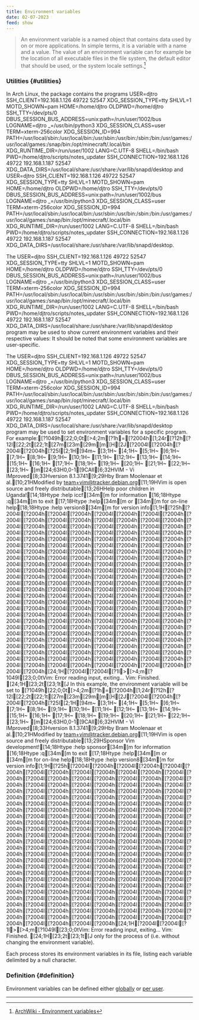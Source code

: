 ```yaml
---
title: Environment variables
date: 02-07-2023
feed: show
---
```


> An environment variable is a named object that contains data used by on or more applications. In simple terms, it is a variable with a name and a value. The value of an environment variable can for example be the location of all executable files in the file system, the default editor  that should be used, or the system locale settings.[^1]

### Utilities {#utilities}
In Arch Linux, the  package contains the programs USER=djtro
SSH_CLIENT=192.168.1.126 49722 52547
XDG_SESSION_TYPE=tty
SHLVL=1
MOTD_SHOWN=pam
HOME=/home/djtro
OLDPWD=/home/djtro
SSH_TTY=/dev/pts/0
DBUS_SESSION_BUS_ADDRESS=unix:path=/run/user/1002/bus
LOGNAME=djtro
_=/usr/bin/python3
XDG_SESSION_CLASS=user
TERM=xterm-256color
XDG_SESSION_ID=994
PATH=/usr/local/sbin:/usr/local/bin:/usr/sbin:/usr/bin:/sbin:/bin:/usr/games:/usr/local/games:/snap/bin:/opt/minecraft/.local/bin
XDG_RUNTIME_DIR=/run/user/1002
LANG=C.UTF-8
SHELL=/bin/bash
PWD=/home/djtro/scripts/notes_updater
SSH_CONNECTION=192.168.1.126 49722 192.168.1.187 52547
XDG_DATA_DIRS=/usr/local/share:/usr/share:/var/lib/snapd/desktop and USER=djtro
SSH_CLIENT=192.168.1.126 49722 52547
XDG_SESSION_TYPE=tty
SHLVL=1
MOTD_SHOWN=pam
HOME=/home/djtro
OLDPWD=/home/djtro
SSH_TTY=/dev/pts/0
DBUS_SESSION_BUS_ADDRESS=unix:path=/run/user/1002/bus
LOGNAME=djtro
_=/usr/bin/python3
XDG_SESSION_CLASS=user
TERM=xterm-256color
XDG_SESSION_ID=994
PATH=/usr/local/sbin:/usr/local/bin:/usr/sbin:/usr/bin:/sbin:/bin:/usr/games:/usr/local/games:/snap/bin:/opt/minecraft/.local/bin
XDG_RUNTIME_DIR=/run/user/1002
LANG=C.UTF-8
SHELL=/bin/bash
PWD=/home/djtro/scripts/notes_updater
SSH_CONNECTION=192.168.1.126 49722 192.168.1.187 52547
XDG_DATA_DIRS=/usr/local/share:/usr/share:/var/lib/snapd/desktop.

The USER=djtro
SSH_CLIENT=192.168.1.126 49722 52547
XDG_SESSION_TYPE=tty
SHLVL=1
MOTD_SHOWN=pam
HOME=/home/djtro
OLDPWD=/home/djtro
SSH_TTY=/dev/pts/0
DBUS_SESSION_BUS_ADDRESS=unix:path=/run/user/1002/bus
LOGNAME=djtro
_=/usr/bin/python3
XDG_SESSION_CLASS=user
TERM=xterm-256color
XDG_SESSION_ID=994
PATH=/usr/local/sbin:/usr/local/bin:/usr/sbin:/usr/bin:/sbin:/bin:/usr/games:/usr/local/games:/snap/bin:/opt/minecraft/.local/bin
XDG_RUNTIME_DIR=/run/user/1002
LANG=C.UTF-8
SHELL=/bin/bash
PWD=/home/djtro/scripts/notes_updater
SSH_CONNECTION=192.168.1.126 49722 192.168.1.187 52547
XDG_DATA_DIRS=/usr/local/share:/usr/share:/var/lib/snapd/desktop program may be used to show current environment variables and their respective values:
It should be noted that some environment variables are user-specific.

The USER=djtro
SSH_CLIENT=192.168.1.126 49722 52547
XDG_SESSION_TYPE=tty
SHLVL=1
MOTD_SHOWN=pam
HOME=/home/djtro
OLDPWD=/home/djtro
SSH_TTY=/dev/pts/0
DBUS_SESSION_BUS_ADDRESS=unix:path=/run/user/1002/bus
LOGNAME=djtro
_=/usr/bin/python3
XDG_SESSION_CLASS=user
TERM=xterm-256color
XDG_SESSION_ID=994
PATH=/usr/local/sbin:/usr/local/bin:/usr/sbin:/usr/bin:/sbin:/bin:/usr/games:/usr/local/games:/snap/bin:/opt/minecraft/.local/bin
XDG_RUNTIME_DIR=/run/user/1002
LANG=C.UTF-8
SHELL=/bin/bash
PWD=/home/djtro/scripts/notes_updater
SSH_CONNECTION=192.168.1.126 49722 192.168.1.187 52547
XDG_DATA_DIRS=/usr/local/share:/usr/share:/var/lib/snapd/desktop program may be used to set environment variables for a specific program. For example:[?1049h[22;0;0t[>4;2m[?1h=[?2004h[1;24r[?12h[?12l[22;2t[22;1t[27m[23m[29m[m[H[2J[?2004l[?2004h[?2004l[?2004h[?25l[2;1H[94m~                                                                               [3;1H~                                                                               [4;1H~                                                                               [5;1H~                                                                               [6;1H~                                                                               [7;1H~                                                                               [8;1H~                                                                               [9;1H~                                                                               [10;1H~                                                                               [11;1H~                                                                               [12;1H~                                                                               [13;1H~                                                                               [14;1H~                                                                               [15;1H~                                                                               [16;1H~                                                                               [17;1H~                                                                               [18;1H~                                                                               [19;1H~                                                                               [20;1H~                                                                               [21;1H~                                                                               [22;1H~                                                                               [23;1H~                                                                               [m[24;63H0,0-1[9CAll[6;32HVIM - Vi IMproved[8;33Hversion 8.1.3741[9;29Hby Bram Moolenaar et al.[10;21HModified by team+vim@tracker.debian.org[11;19HVim is open source and freely distributable[13;26HHelp poor children in Uganda![14;18Htype  :help iccf[34m<Enter>[m       for information [16;18Htype  :q[34m<Enter>[m               to exit         [17;18Htype  :help[34m<Enter>[m  or  [34m<F1>[m  for on-line help[18;18Htype  :help version8[34m<Enter>[m   for version info[1;1H[?25h[?2004l[?2004h[?2004l[?2004h[?2004l[?2004h[?2004l[?2004h[?2004l[?2004h[?2004l[?2004h[?2004l[?2004h[?2004l[?2004h[?2004l[?2004h[?2004l[?2004h[?2004l[?2004h[?2004l[?2004h[?2004l[?2004h[?2004l[?2004h[?2004l[?2004h[?2004l[?2004h[?2004l[?2004h[?2004l[?2004h[?2004l[?2004h[?2004l[?2004h[?2004l[?2004h[?2004l[?2004h[?2004l[?2004h[?2004l[?2004h[?2004l[?2004h[?2004l[?2004h[?2004l[?2004h[?2004l[?2004h[?2004l[?2004h[?2004l[?2004h[?2004l[?2004h[?2004l[?2004h[?2004l[?2004h[?2004l[?2004h[?2004l[?2004h[?2004l[?2004h[?2004l[?2004h[?2004l[?2004h[?2004l[?2004h[?2004l[?2004h[?2004l[?2004h[?2004l[?2004h[?2004l[?2004h[?2004l[?2004h[?2004l[?2004h[?2004l[?2004h[?2004l[?2004h[?2004l[?2004h[?2004l[?2004h[?2004l[?2004h[?2004l[?2004h[?2004l[?2004h[?2004l[?2004h[?2004l[?2004h[?2004l[?2004h[?2004l[?2004h[?2004l[?2004h[?2004l[?2004h[?2004l[?2004h[?2004l[?2004h[?2004l[?2004h[?2004l[?2004h[?2004l[?2004h[?2004l[?2004h[?2004l[?2004h[?2004l[?2004h[?2004l[?2004h[?2004l[?2004h[?2004l[?2004h[?2004l[?2004h[?2004l[?2004h[?2004l[?2004h[?2004l[?2004h[?2004l[?2004h[?2004l[?2004h[?2004l[?2004h[?2004l[?2004h[?2004l[?2004h[?2004l[?2004h[?2004l[?2004h[?2004l[?2004h[?2004l[?2004h[?2004l[?2004h[?2004l[?2004h[?2004l[?2004h[?2004l[?2004h[?2004l[?2004h[?2004l[?2004h[?2004l[?2004h[?2004l[?2004h[?2004l[?2004h[?2004l[?2004h[?2004l[?2004h[?2004l[?2004h[?2004l[?2004h[?2004l[?2004h[?2004l[?2004h[?2004l[?2004h[?2004l[?2004h[?2004l[?2004h[?2004l[?2004h[24;1H[?2004l[?2004l[?1l>[>4;m[?1049l[23;0;0tVim: Error reading input, exiting...
Vim: Finished.
[24;1H[23;2t[23;1t[J
In this example, the  environment variable will be set to [?1049h[22;0;0t[>4;2m[?1h=[?2004h[1;24r[?12h[?12l[22;2t[22;1t[27m[23m[29m[m[H[2J[?2004l[?2004h[?2004l[?2004h[?25l[2;1H[94m~                                                                               [3;1H~                                                                               [4;1H~                                                                               [5;1H~                                                                               [6;1H~                                                                               [7;1H~                                                                               [8;1H~                                                                               [9;1H~                                                                               [10;1H~                                                                               [11;1H~                                                                               [12;1H~                                                                               [13;1H~                                                                               [14;1H~                                                                               [15;1H~                                                                               [16;1H~                                                                               [17;1H~                                                                               [18;1H~                                                                               [19;1H~                                                                               [20;1H~                                                                               [21;1H~                                                                               [22;1H~                                                                               [23;1H~                                                                               [m[24;63H0,0-1[9CAll[6;32HVIM - Vi IMproved[8;33Hversion 8.1.3741[9;29Hby Bram Moolenaar et al.[10;21HModified by team+vim@tracker.debian.org[11;19HVim is open source and freely distributable[13;29HSponsor Vim development![14;18Htype  :help sponsor[34m<Enter>[m    for information [16;18Htype  :q[34m<Enter>[m               to exit         [17;18Htype  :help[34m<Enter>[m  or  [34m<F1>[m  for on-line help[18;18Htype  :help version8[34m<Enter>[m   for version info[1;1H[?25h[?2004l[?2004h[?2004l[?2004h[?2004l[?2004h[?2004l[?2004h[?2004l[?2004h[?2004l[?2004h[?2004l[?2004h[?2004l[?2004h[?2004l[?2004h[?2004l[?2004h[?2004l[?2004h[?2004l[?2004h[?2004l[?2004h[?2004l[?2004h[?2004l[?2004h[?2004l[?2004h[?2004l[?2004h[?2004l[?2004h[?2004l[?2004h[?2004l[?2004h[?2004l[?2004h[?2004l[?2004h[?2004l[?2004h[?2004l[?2004h[?2004l[?2004h[?2004l[?2004h[?2004l[?2004h[?2004l[?2004h[?2004l[?2004h[?2004l[?2004h[?2004l[?2004h[?2004l[?2004h[?2004l[?2004h[?2004l[?2004h[?2004l[?2004h[?2004l[?2004h[?2004l[?2004h[?2004l[?2004h[?2004l[?2004h[?2004l[?2004h[?2004l[?2004h[?2004l[?2004h[?2004l[?2004h[?2004l[?2004h[?2004l[?2004h[?2004l[?2004h[?2004l[?2004h[?2004l[?2004h[?2004l[?2004h[?2004l[?2004h[?2004l[?2004h[?2004l[?2004h[?2004l[?2004h[?2004l[?2004h[?2004l[?2004h[?2004l[?2004h[?2004l[?2004h[?2004l[?2004h[?2004l[?2004h[?2004l[?2004h[?2004l[?2004h[?2004l[?2004h[?2004l[?2004h[?2004l[?2004h[?2004l[?2004h[?2004l[?2004h[?2004l[?2004h[?2004l[?2004h[?2004l[?2004h[?2004l[?2004h[?2004l[?2004h[?2004l[?2004h[?2004l[?2004h[?2004l[?2004h[?2004l[?2004h[?2004l[?2004h[?2004l[?2004h[?2004l[?2004h[?2004l[?2004h[?2004l[?2004h[?2004l[?2004h[?2004l[?2004h[?2004l[?2004h[?2004l[?2004h[?2004l[?2004h[?2004l[?2004h[?2004l[?2004h[?2004l[?2004h[?2004l[?2004h[?2004l[?2004h[?2004l[?2004h[?2004l[?2004h[?2004l[?2004h[?2004l[?2004h[?2004l[?2004h[?2004l[?2004h[?2004l[?2004h[?2004l[?2004h[?2004l[?2004h[?2004l[?2004h[?2004l[?2004h[24;1H[?2004l[?2004l[?1l>[>4;m[?1049l[23;0;0tVim: Error reading input, exiting...
Vim: Finished.
[24;1H[23;2t[23;1t[J only for the process of  (i.e. without changing the  environment variable).

Each process stores its environment variables in its  file, listing each variable delimited by a null character.

### Definition {#definition}
Environment variables can be defined either [globally](#global-definition) or [per user](#user-definition).

---
[^1]: [ArchWiki - Environment variables](https://wiki.archlinux.org/title/environment_variables)

